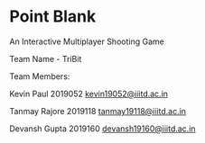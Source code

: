 # Point Blank
An Interactive Multiplayer Shooting Game

Team Name - TriBit

Team Members:

Kevin Paul 2019052 kevin19052@iiitd.ac.in

Tanmay Rajore 2019118 tanmay19118@iiitd.ac.in

Devansh Gupta 2019160 devansh19160@iiitd.ac.in 
